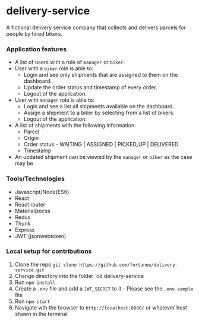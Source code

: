 # delivery-service
A fictional delivery service company that collects and delivers parcels for people by hired bikers.

### Application features

- A list of users with a role of `manager` or `biker`.
- User with a `biker` role is able to:
    - Login and see only shipments that are assigned to them on the dashboard.
    - Update the order status and timestamp of every order.
    - Logout of the application.
- User with `manager` role is able to:
    - Login and see a list all shipments available on the dashboard.
    - Assign a shipment to a biker by selecting from a list of bikers.
    - Logout of the application.
- A list of shipments with the following information:
    - Parcel
    - Origin
    - Order status  - WAITING | ASSIGNED | PICKED_UP | DELIVERED
    - Timestamp
- An updated shipment can be viewed by the `manager` or `biker` as the case may be

### Tools/Technologies

- Javascript/Node(ES6)
- React
- React router
- Materializecss
- Redux
- Thunk
- Express
- JWT (jsonwebtoken)

### Local setup for contributions

1. Clone the repo `git clone https://github.com/fortunee/delivery-service.git`
2. Change directory into the folder `cd delivery-service
3. Run `npm install`
4. Create a `.env` file and add a `JWT_SECRET` to it - Please see the `.env.sample` file
5. Run `npm start`
6. Navigate wth the browser to `http://localhost:8080/` or whatever host shown in the terminal
